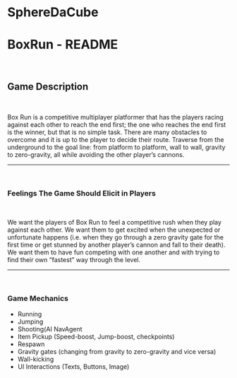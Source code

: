 # SphereDaCube

<h1>BoxRun - README</h1><br>
<h2>Game Description</h2><br>
<p>Box Run is a competitive multiplayer platformer that has the players racing against each other to reach the end first; the one who reaches the end first is the winner, but that is no simple task. There are many obstacles to overcome and it is up to the player to decide their route. Traverse from the underground to the goal line: from platform to platform, wall to wall, gravity to zero-gravity, all while avoiding the other player’s cannons.</p>
<hr><br>
<h3>Feelings The Game Should Elicit in Players</h3><br>
<p>We want the players of Box Run to feel a competitive rush when they play against each other. We want them to get excited when the unexpected or unfortunate happens (i.e. when they go through a zero gravity gate for the first time or get stunned by another player’s cannon and fall to their death). We want them to have fun competing with one another and with trying to find their own “fastest” way through the level.</p>
<hr><br>
<h3>Game Mechanics</h3>
<ul><li>Running</li>
<li>Jumping</li>
<li>Shooting(AI NavAgent</li>
<li>Item Pickup (Speed-boost, Jump-boost, checkpoints)</li>
<li>Respawn</li>
<li>Gravity gates (changing from gravity to zero-gravity and vice versa)</li>
<li>Wall-kicking</li>
<li> UI Interactions (Texts, Buttons, Image)</li>
</ul>

